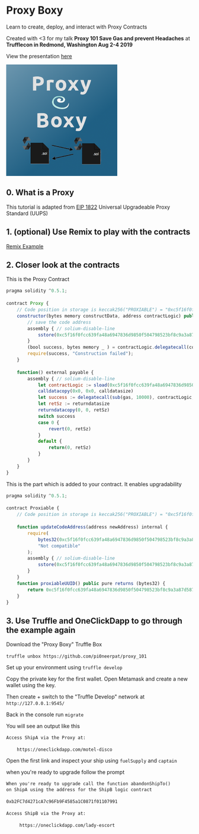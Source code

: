 # Proxy Boxy

Learn to create, deploy, and interact with Proxy Contracts

Created with <3 for my talk **Proxy 101 Save Gas and prevent Headaches** at **Trufflecon in Redmond, Washington
Aug 2-4 2019**

View the presentation [here](https://docs.google.com/presentation/d/1XiFpea4iC9lYA9MGQRwWfk2JzvK9Xn_EGXy_zdR5nJE/edit?usp=sharing)

<img width=300 src='./box-img-lg.png'/>

## 0. What is a Proxy

This tutorial is adapted from [EIP 1822](https://github.com/ethereum/EIPs/blob/master/EIPS/eip-1822.md) Universal Upgradeable Proxy Standard (UUPS)

## 1. (optional) Use Remix to play with the contracts

[Remix Example](https://remix-alpha.ethereum.org/#gist=6da9368618132420d958dfbba5db54eb)

## 2. Closer look at the contracts

This is the Proxy Contract

```js
pragma solidity ^0.5.1;

contract Proxy {
    // Code position in storage is keccak256("PROXIABLE") = "0xc5f16f0fcc639fa48a6947836d9850f504798523bf8c9a3a87d5876cf622bcf7"
    constructor(bytes memory constructData, address contractLogic) public {
        // save the code address
        assembly { // solium-disable-line
            sstore(0xc5f16f0fcc639fa48a6947836d9850f504798523bf8c9a3a87d5876cf622bcf7, contractLogic)
        }
        (bool success, bytes memory _ ) = contractLogic.delegatecall(constructData); // solium-disable-line
        require(success, "Construction failed");
    }

    function() external payable {
        assembly { // solium-disable-line
            let contractLogic := sload(0xc5f16f0fcc639fa48a6947836d9850f504798523bf8c9a3a87d5876cf622bcf7)
            calldatacopy(0x0, 0x0, calldatasize)
            let success := delegatecall(sub(gas, 10000), contractLogic, 0x0, calldatasize, 0, 0)
            let retSz := returndatasize
            returndatacopy(0, 0, retSz)
            switch success
            case 0 {
                revert(0, retSz)
            }
            default {
                return(0, retSz)
            }
        }
    }
}
```

This is the part which is added to your contract. It enables upgradability

```js
pragma solidity ^0.5.1;

contract Proxiable {
    // Code position in storage is keccak256("PROXIABLE") = "0xc5f16f0fcc639fa48a6947836d9850f504798523bf8c9a3a87d5876cf622bcf7"

    function updateCodeAddress(address newAddress) internal {
        require(
            bytes32(0xc5f16f0fcc639fa48a6947836d9850f504798523bf8c9a3a87d5876cf622bcf7) == Proxiable(newAddress).proxiableUUID(),
            "Not compatible"
        );
        assembly { // solium-disable-line
            sstore(0xc5f16f0fcc639fa48a6947836d9850f504798523bf8c9a3a87d5876cf622bcf7, newAddress)
        }
    }
    function proxiableUUID() public pure returns (bytes32) {
        return 0xc5f16f0fcc639fa48a6947836d9850f504798523bf8c9a3a87d5876cf622bcf7;
    }
}
```

## 3. Use Truffle and OneClickDapp to go through the example again

Download the "Proxy Boxy" Truffle Box

`truffle unbox https://github.com/pi0neerpat/proxy_101`

Set up your environment using `truffle develop`

Copy the private key for the first wallet. Open Metamask and create a new wallet using the key.

Then create + switch to the "Truffle Develop" network at `http://127.0.0.1:9545/`

Back in the console run `migrate`

You will see an output like this

```
Access ShipA via the Proxy at:

    https://oneclickdapp.com/motel-disco
```

Open the first link and inspect your ship using `fuelSupply` and `captain`

when you're ready to upgrade follow the prompt

```
When you're ready to upgrade call the function abandonShipTo()
on ShipA using the address for the ShipB logic contract

0xb2FC7d4271cA7c96Fb9F4585a1C0871f01107991

Access ShipB via the Proxy at:

     https://oneclickdapp.com/lady-escort
```
